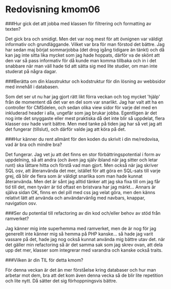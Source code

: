 ---
---
Redovisning kmom06
=========================

###Hur gick det att jobba med klassen för filtrering och formatting av texten?

Det gick bra och smidigt. Men det var nog mest för att övnignen var väldigt informativ och grundläggande. Vilket var bra för man förstod det bättre.
Jag har sedan maj börjat sommarjobba (det drog igång tidigare än tänkt) och då kan jag inte sitta lika mycket som jag hade hoppats, därför va de skönt att den var
så pass informativ för då kunde man komma tillbaka och in i det snabbare när man väll hade tid att sätta sig med lite studier, om man inte studerat på några dagar.

###Berätta om din klasstruktur och kodstruktur för din lösning av webbsidor med innehåll i databasen.

Som det ser ut nu har jag gjort rätt likt förra veckan och tog mycket 'hjälp' från de momentent då det var en del som var snarlikt.
Jag har valt att ha en controller för CMSdelen, och sedan olika view sidor för varje del med en inkluderad header i alla, ungefär som jag brukar jobba.
Egentligen är det nog inte det snyggaste eller mest praktiska då det inte blir så uppdelat, flera klasser osv hade varit bättre. Men med tanke på tiden jag har så vet jag att det fungerar (tillslut),
och därför valde jag att köra på det.

###Hur känner du rent allmänt för den koden du skrivit i din me/redovisa, vad är bra och mindre bra?

Det fungerar. Jag vet ju att det finns en stor förbättringspotential i form av uppdelning, så att andra (och även jag själv ibland när jag sitter och letar runt) ska lättare hitta och förstå vad man gjort. Men också när jag skriver SQL osv, att återanvända det mer, istället för att göra en SQL-sats till varje grej, då blir de flera som är väldigt snarlika som man hade kunnat återanvända. Men det är sånt jag alltid tänker att jag ska fixa till om jag får tid till det, men tyvärr är tid oftast en bristvara har jag märkt... Annars är själva sidan OK, finns en del pill med css jag velat göra, men den känns relativt lätt att använda och användarvänlig med navbars, knappar, navigation osv.

###Ser du potential till refactoring av din kod och/eller behov av stöd från ramverket?

Jag känner mig inte superhemma med ramverket, men de är nog för jag generellt inte känner mig så hemma på PHP kanske... så hade jag varit vassare på det, hade jag nog också kunnat använda mig bättre utav det. när det gäller min refactoring så är det samma sak som jag skrev ovan, att dela upp det mer, klasser som integrerar med varandra och kanske också traits.

###Vilken är din TIL för detta kmom?

För denna veckan är det än mer förståelse kring databaser och hur man arbetar mot dem, bra att det kom även denna vecka så de blir lite repetition och lite nytt. Då sätter det sig förhoppningsvis bättre.

